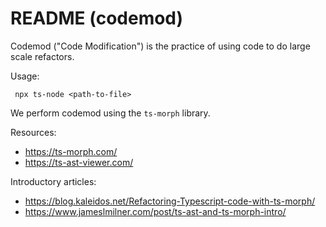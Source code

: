 # README (codemod)

Codemod ("Code Modification") is the practice of using code to do large scale refactors.

Usage:

```
 npx ts-node <path-to-file>
```

We perform codemod using the `ts-morph` library.

Resources:

- https://ts-morph.com/
- https://ts-ast-viewer.com/

Introductory articles:

- https://blog.kaleidos.net/Refactoring-Typescript-code-with-ts-morph/
- https://www.jameslmilner.com/post/ts-ast-and-ts-morph-intro/
